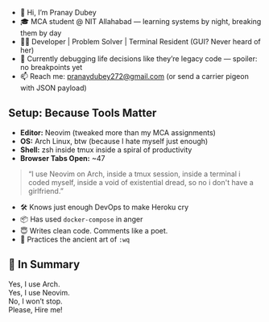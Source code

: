 - 👋 Hi, I’m Pranay Dubey
- 🎓 MCA student @ NIT Allahabad — learning systems by night, breaking them by day  
- 🧑‍💻 Developer | Problem Solver | Terminal Resident (GUI? Never heard of her)  
- 🧠 Currently debugging life decisions like they’re legacy code — spoiler: no breakpoints yet
- 📫 Reach me: pranaydubey272@gmail.com (or send a carrier pigeon with JSON payload)

## Setup: Because Tools Matter

- **Editor:** Neovim (tweaked more than my MCA assignments)
- **OS:** Arch Linux, btw (because I hate myself just enough)
- **Shell:** zsh inside tmux inside a spiral of productivity
- **Browser Tabs Open:** ~47
  
> “I use Neovim on Arch, inside a tmux session, inside a terminal i coded myself, inside a void of existential dread, so no i don't have a girlfriend.”

- 🛠️ Knows just enough DevOps to make Heroku cry
- 📦 Has used `docker-compose` in anger
- 😇 Writes clean code. Comments like a poet.
- 🧘 Practices the ancient art of `:wq`
  
## 📎 In Summary

Yes, I use Arch.  
Yes, I use Neovim.  
No, I won’t stop.  
Please, Hire me!
